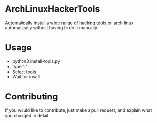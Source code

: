 # ArchLinuxHackerTools
Automatically install a wide range of hacking tools on arch linux automatically without having to do it manually.

# Usage

- python3 install-tools.py
- type "i"
- Select tools
- Wait for insall

# Contributing
If you would like to contribute, just make a pull request, and explain what you changed in detail.
